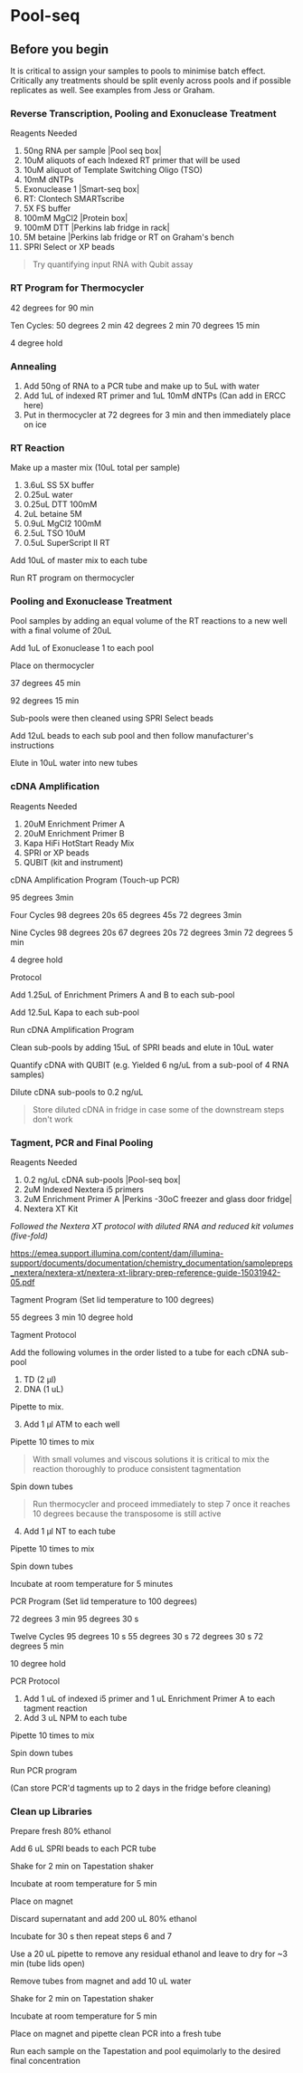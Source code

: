 # Pool-seq

## Before you begin
It is critical to assign your samples to pools to minimise batch effect. Critically any treatments should be split evenly across pools and if possible replicates as well. See examples from Jess or Graham.

### Reverse Transcription, Pooling and Exonuclease Treatment

Reagents Needed

1. 50ng RNA per sample
	|Pool seq box|
2. 10uM aliquots of each Indexed RT primer that will be used
3. 10uM aliquot of Template Switching Oligo (TSO) 
4. 10mM dNTPs 
5. Exonuclease 1
	|Smart-seq box|
6. RT: Clontech SMARTscribe 
7. 5X FS buffer
8. 100mM MgCl2
	|Protein box|
9. 100mM DTT
	|Perkins lab fridge in rack|
10. 5M betaine
	|Perkins lab fridge or RT on Graham's bench
11. SPRI Select or XP beads

> Try quantifying input RNA with Qubit assay


### RT Program for Thermocycler
42 degrees for 90 min

Ten Cycles:
50 degrees 2 min
42 degrees 2 min
70 degrees 15 min

4 degree hold

### Annealing
1. Add 50ng of RNA to a PCR tube and make up to 5uL with water
2. Add 1uL of indexed RT primer and 1uL 10mM dNTPs (Can add in ERCC here)
3. Put in thermocycler at 72 degrees for 3 min and then immediately place on ice

### RT Reaction

Make up a master mix (10uL total per sample)

1. 3.6uL SS 5X buffer
2. 0.25uL water
3. 0.25uL DTT 100mM
4. 2uL betaine 5M
5. 0.9uL MgCl2 100mM
6. 2.5uL TSO 10uM
7. 0.5uL SuperScript II RT

Add 10uL of master mix to each tube

Run RT program on thermocycler

### Pooling and Exonuclease Treatment

Pool samples by adding an equal volume of the RT reactions to a new well with a final volume of 20uL

Add 1uL of Exonuclease 1 to each pool

Place on thermocycler

37 degrees 45 min

92 degrees 15 min

Sub-pools were then cleaned using SPRI Select beads



Add 12uL beads to each sub pool and then follow manufacturer's instructions

Elute in 10uL water into new tubes



### cDNA Amplification

Reagents Needed

1. 20uM Enrichment Primer A
2. 20uM Enrichment Primer B
3. Kapa HiFi HotStart Ready Mix
4. SPRI or XP beads
5. QUBIT (kit and instrument)

cDNA Amplification Program (Touch-up PCR)

95 degrees 3min

Four Cycles
98 degrees 20s
65 degrees 45s
72 degrees 3min

Nine Cycles
98 degrees 20s
67 degrees 20s
72 degrees 3min
72 degrees 5 min

4 degree hold

Protocol

Add 1.25uL of Enrichment Primers A and B to each sub-pool

Add 12.5uL Kapa to each sub-pool

Run cDNA Amplification Program

Clean sub-pools by adding 15uL of SPRI beads and elute in 10uL water

Quantify cDNA with QUBIT (e.g. Yielded 6 ng/uL from a sub-pool of 4 RNA samples)

Dilute cDNA sub-pools to 0.2 ng/uL

> Store diluted cDNA in fridge in case some of the downstream steps don't work


### Tagment, PCR and Final Pooling



Reagents Needed

1. 0.2 ng/uL cDNA sub-pools
	|Pool-seq box|
2. 2uM Indexed Nextera i5 primers
3. 2uM Enrichment Primer A
	|Perkins -30oC freezer and glass door fridge|
4. Nextera XT Kit

*Followed the Nextera XT protocol with diluted RNA and reduced kit volumes (five-fold)*

https://emea.support.illumina.com/content/dam/illumina-support/documents/documentation/chemistry_documentation/samplepreps_nextera/nextera-xt/nextera-xt-library-prep-reference-guide-15031942-05.pdf



Tagment Program (Set lid temperature to 100 degrees)

55 degrees 3 min
10 degree hold


Tagment Protocol

Add the following volumes in the order listed to a tube for each cDNA sub-pool

1. TD (2 µl)
2. DNA (1 uL)

Pipette to mix.

3. Add 1 µl ATM to each well

Pipette 10 times to mix

> With small volumes and viscous solutions it is critical to mix the reaction thoroughly to produce consistent tagmentation

Spin down tubes

> Run thermocycler and proceed immediately to step 7 once it reaches 10 degrees because the transposome is still active

4. Add 1 µl NT to each tube

Pipette 10 times to mix

Spin down tubes

Incubate at room temperature for 5 minutes


PCR Program (Set lid temperature to 100 degrees) 

72 degrees 3 min
95 degrees 30 s

Twelve Cycles
95 degrees 10 s
55 degrees 30 s
72 degrees 30 s
72 degrees 5 min

10 degree hold

PCR Protocol

1. Add 1 uL of indexed i5 primer and 1 uL Enrichment Primer A to each tagment reaction
2. Add 3 uL NPM to each tube

Pipette 10 times to mix

Spin down tubes

Run PCR program

(Can store PCR'd tagments up to 2 days in the fridge before cleaning)



### Clean up Libraries

Prepare fresh 80% ethanol

Add 6 uL SPRI beads to each PCR tube

Shake for 2 min on Tapestation shaker

Incubate at room temperature for 5 min

Place on magnet

Discard supernatant and add 200 uL 80% ethanol

Incubate for 30 s then repeat steps 6 and 7

Use a 20 uL pipette to remove any residual ethanol and leave to dry for ~3 min (tube lids open)

Remove tubes from magnet and add 10 uL water

Shake for 2 min on Tapestation shaker

Incubate at room temperature for 5 min

Place on magnet and pipette clean PCR into a fresh tube

Run each sample on the Tapestation and pool equimolarly to the desired final concentration